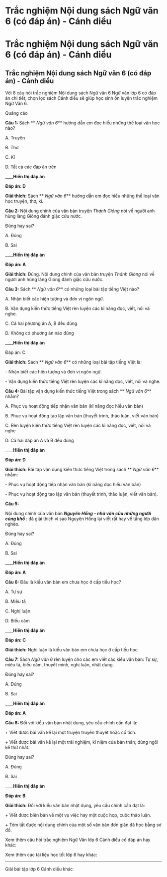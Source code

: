 # Trắc nghiệm Nội dung sách Ngữ văn 6 (có đáp án) - Cánh diều

# Trắc nghiệm Nội dung sách Ngữ văn 6 (có đáp án) - Cánh diều

## Trắc nghiệm Nội dung sách Ngữ văn 6 (có đáp án) - Cánh diều

Với 8 câu hỏi trắc nghiệm Nội dung sách Ngữ văn 6 Ngữ văn lớp 6 có đáp án chi tiết, chọn lọc sách Cánh diều sẽ giúp học sinh ôn luyện trắc nghiệm Ngữ Văn 6.

Quảng cáo

**Câu 1:** Sách ** _Ngữ văn 6_** hướng dẫn em đọc hiểu những thể loại văn học nào? 

A. Truyện

B. Thơ

C. Kí

D. Tất cả các đáp án trên

____**Hiển thị đáp án**

**Đáp án: D**

**Giải thích:** Sách ** _Ngữ văn 6_** hướng dẫn em đọc hiểu những thể loại văn học truyện, thơ, kí.

**Câu 2:** Nội dung chính của văn bản truyện _Thánh Gióng_ nói về người anh hùng làng Gióng đánh giặc cứu nước.

Đúng hay sai?

A. Đúng

B. Sai

____**Hiển thị đáp án**

**Đáp án: A**

**Giải thích:** Đúng. Nội dung chính của văn bản truyện _Thánh Gióng_ nói về người anh hùng làng Gióng đánh giặc cứu nước.

**Câu 3:** Sách ** _Ngữ văn 6_** có những loại bài tập tiếng Việt nào?

A. Nhận biết các hiện tượng và đơn vị ngôn ngữ.

B. Vận dụng kiến thức tiếng Việt rèn luyện các kĩ năng đọc, viết, nói và nghe.

C. Cả hai phương án A, B đều đúng

D. Không có phương án nào đúng

____**Hiển thị đáp án**

Đáp án: C

**Giải thích:** Sách ** _Ngữ văn 6_** có những loại bài tập tiếng Việt là:

\- Nhận biết các hiện tượng và đơn vị ngôn ngữ.

\- Vận dụng kiến thức tiếng Việt rèn luyện các kĩ năng đọc, viết, nói và nghe.

**Câu 4:** Bài tập vận dụng kiến thức tiếng Việt trong sách ** _Ngữ văn 6_** nhằm?

A. Phục vụ hoạt động tiếp nhận văn bản (kĩ năng đọc hiểu văn bản)

B. Phục vụ hoạt động tạo lập văn bản (thuyết trình, thảo luận, viết văn bản)

C. Rèn luyện kiến thức tiếng Việt rèn luyện các kĩ năng đọc, viết, nói và nghe

D. Cả hai đáp án A và B đều đúng

____**Hiển thị đáp án**

**Đáp án: D**

**Giải thích:** Bài tập vận dụng kiến thức tiếng Việt trong sách ** _Ngữ văn 6_** nhằm:

\- Phục vụ hoạt động tiếp nhận văn bản (kĩ năng đọc hiểu văn bản)

\- Phục vụ hoạt động tạo lập văn bản (thuyết trình, thảo luận, viết văn bản).

**Câu 5:**

Nội dung chính của văn bản **_Nguyên Hồng – nhà văn của những người cùng khổ_** : đã giải thích vì sao Nguyên Hồng lại viết rất hay về tầng lớp dân nghèo.

Đúng hay sai?

A. Đúng

B. Sai

____**Hiển thị đáp án**

**Đáp án: A**

**Câu 6:** Đâu là kiểu văn bản em chưa học ở cấp tiểu học?

A. Tự sự

B. Miêu tả

C. Nghị luận

D. Biểu cảm

____**Hiển thị đáp án**

**Đáp án: C**

**Giải thích:** Nghị luận là kiểu văn bản em chưa học ở cấp tiểu học

**Câu 7:** Sách  _Ngữ văn 6_ rèn luyện cho các em viết các kiểu văn bản: Tự sự, miêu tả, biểu cảm, thuyết minh, nghị luận, nhật dụng.

Đúng hay sai?

A. Đúng

B. Sai

____**Hiển thị đáp án**

**Đáp án: A**

**Câu 8:** Đối với kiểu văn bản nhật dụng, yêu cầu chính cần đạt là:

\+ Viết được bài văn kể lại một truyện truyền thuyết hoặc cổ tích.

\+ Viết được bài văn kể lại một trải nghiệm, kỉ niệm của bản thân; dùng ngôi kể thứ nhất.

Đúng hay sai?

A. Đúng

B. Sai

____**Hiển thị đáp án**

**Đáp án: B**

**Giải thích:** Đối với kiểu văn bản nhật dụng, yêu cầu chính cần đạt là:

\+ Viết được biên bản về một vụ việc hay một cuộc họp, cuộc thảo luận.

\+ Tóm tắt được nội dung chính của một số văn bản đơn giản đã học bằng sơ đồ.

Xem thêm câu hỏi trắc nghiệm Ngữ Văn lớp 6 Cánh diều có đáp án hay khác:

Xem thêm các tài liệu học tốt lớp 6 hay khác:

* * *

Giải bài tập lớp 6 Cánh diều khác
